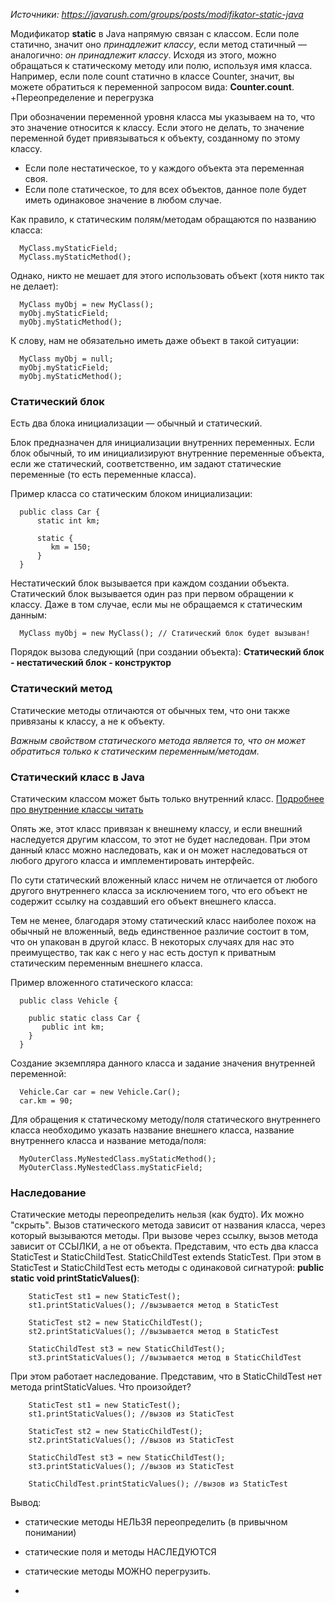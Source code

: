 _Источники: https://javarush.com/groups/posts/modifikator-static-java_

Модификатор **static** в Java напрямую связан с классом. Если поле статично, значит оно _принадлежит классу_, если метод статичный — аналогично: _он принадлежит классу_. Исходя из этого, можно обращаться к статическому методу или полю, используя имя класса. Например, если поле count статично в классе Counter, значит, вы можете обратиться к переменной запросом вида: **Counter.count**. 
+Переопределение и перегрузка

При обозначении переменной уровня класса мы указываем на то, что это значение относится к классу. Если этого не делать, то значение переменной будет привязываться к объекту, созданному по этому классу. 

* Если поле нестатическое, то у каждого объекта эта переменная своя.
* Если поле статическое, то для всех объектов, данное поле будет иметь одинаковое значение в любом случае.

Как правило, к статическим полям/методам обращаются по названию класса:

      MyClass.myStaticField;
      MyClass.myStaticMethod();

Однако, никто не мешает для этого использовать объект (хотя никто так не делает):

      MyClass myObj = new MyClass();
      myObj.myStaticField;
      myObj.myStaticMethod();

К слову, нам не обязательно иметь даже объект в такой ситуации:

      MyClass myObj = null;
      myObj.myStaticField;
      myObj.myStaticMethod();

### Статический блок

Есть два блока инициализации — обычный и статический.

Блок предназначен для инициализации внутренних переменных. Если блок обычный, то им инициализируют внутренние переменные объекта, если же статический, соответственно, им задают статические переменные (то есть переменные класса).

Пример класса со статическим блоком инициализации: 

      public class Car {
          static int km;

          static {
             km = 150;
          }
      }

Нестатический блок вызывается при каждом создании объекта.
Статический блок вызывается один раз при первом обращении к классу. Даже в том случае, если мы не обращаемся к статическим данным:

      MyClass myObj = new MyClass(); // Статический блок будет вызыван!

Порядок вызова следующий (при создании объекта):
**Статический блок - нестатический блок - конструктор**

### Статический метод

Статические методы отличаются от обычных тем, что они также привязаны к классу, а не к объекту.

_Важным свойством статического метода является то, что он может обратиться только к статическим переменным/методам._

### Статический класс в Java

Статическим классом может быть только внутренний класс.
[Подробнее про внутренние классы читать](https://github.com/Jahimees/Java-Cheat-Sheet/blob/main/Java/%D0%A7%D0%B0%D1%81%D1%82%D0%BD%D1%8B%D0%B5%20%D1%82%D0%B5%D0%BC%D1%8B/%D0%92%D0%BD%D1%83%D1%82%D1%80%D0%B5%D0%BD%D0%BD%D0%B8%D0%B5%20%D0%B8%20%D0%B2%D0%BB%D0%BE%D0%B6%D0%B5%D0%BD%D0%BD%D1%8B%D0%B5%20%D0%BA%D0%BB%D0%B0%D1%81%D1%81%D1%8B.md)

Опять же, этот класс привязан к внешнему классу, и если внешний наследуется другим классом, то этот не будет наследован. При этом данный класс можно наследовать, как и он может наследоваться от любого другого класса и имплементировать интерфейс.

По сути статический вложенный класс ничем не отличается от любого другого внутреннего класса за исключением того, что его объект не содержит ссылку на создавший его объект внешнего класса. 

Тем не менее, благодаря этому статический класс наиболее похож на обычный не вложенный, ведь единственное различие состоит в том, что он упакован в другой класс. В некоторых случаях для нас это преимущество, так как с него у нас есть доступ к приватным статическим переменным внешнего класса.

Пример вложенного статического класса:

      public class Vehicle {

        public static class Car {
           public int km;
        }
      }

Создание экземпляра данного класса и задание значения внутренней переменной:

      Vehicle.Car car = new Vehicle.Car();
      car.km = 90;

Для обращения к статическому методу/поля статического внутреннего класса необходимо указать название внешнего класса, название внутреннего класса и название метода/поля:

      MyOuterClass.MyNestedClass.myStaticMethod();
      MyOuterClass.MyNestedClass.myStaticField;

### Наследование

Статические методы переопределить нельзя (как будто). Их можно "скрыть". Вызов статического метода зависит от названия класса, через который вызываются методы. При вызове через ссылку, вызов метода зависит от ССЫЛКИ, а не от объекта. Представим, что есть два класса StaticTest и StaticChildTest. StaticChildTest extends StaticTest. При этом в StaticTest и StaticChildTest есть методы с одинаковой сигнатурой: **public static void printStaticValues()**:

        StaticTest st1 = new StaticTest();
        st1.printStaticValues(); //вызывается метод в StaticTest

        StaticTest st2 = new StaticChildTest();
        st2.printStaticValues(); //вызывается метод в StaticTest

        StaticChildTest st3 = new StaticChildTest();
        st3.printStaticValues(); //вызывается метод в StaticChildTest

При этом работает наследование. Представим, что в StaticChildTest нет метода printStaticValues. Что произойдет?

        StaticTest st1 = new StaticTest();
        st1.printStaticValues(); //вызов из StaticTest

        StaticTest st2 = new StaticChildTest();
        st2.printStaticValues(); //вызов из StaticTest

        StaticChildTest st3 = new StaticChildTest();
        st3.printStaticValues(); //вызов из StaticTest

        StaticChildTest.printStaticValues(); //вызов из StaticTest

Вывод: 
* статические методы НЕЛЬЗЯ переопределить (в привычном понимании)
* статические поля и методы НАСЛЕДУЮТСЯ
* статические методы МОЖНО перегрузить.

* 
        
